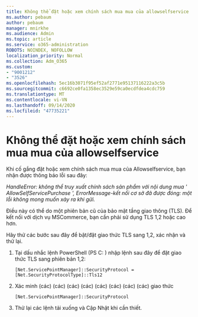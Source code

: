 ```yaml
---
title: Không thể đặt hoặc xem chính sách mua mua của allowselfservice
ms.author: pebaum
author: pebaum
manager: mnirkhe
ms.audience: Admin
ms.topic: article
ms.service: o365-administration
ROBOTS: NOINDEX, NOFOLLOW
localization_priority: Normal
ms.collection: Adm_O365
ms.custom:
- "9001212"
- "3526"
ms.openlocfilehash: 5ec16b3071f95ef52af2771e95137116222a3c5b
ms.sourcegitcommit: c6692ce0fa1358ec3529e59ca0ecdfdea4cdc759
ms.translationtype: MT
ms.contentlocale: vi-VN
ms.lasthandoff: 09/14/2020
ms.locfileid: "47735221"
---
```

# <a name="unable-to-set-or-view-the-allowselfservicepurchase-policy"></a>Không thể đặt hoặc xem chính sách mua mua của allowselfservice

Khi cố gắng đặt hoặc xem chính sách mua mua của Allowselfservice, bạn nhận được thông báo lỗi sau đây:

*HandleError: không thể truy xuất chính sách sản phẩm với nội dung mua ' AllowSelfServicePurchase ', ErrorMessage-kết nối cơ sở đã được đóng: một lỗi không mong muốn xảy ra khi gửi.*

Điều này có thể do một phiên bản cũ của bảo mật tầng giao thông (TLS). Để kết nối với dịch vụ MSCommerce, bạn cần phải sử dụng TLS 1,2 hoặc cao hơn.  

Hãy thử các bước sau đây để bật/đặt giao thức TLS sang 1,2, xác nhận và thử lại.
 1. Tại dấu nhắc lệnh PowerShell (PS C: \) nhập lệnh sau đây để đặt giao thức TLS sang phiên bản 1,2:

    `[Net.ServicePointManager]::SecurityProtocol = [Net.SecurityProtocolType]::Tls12`

2. Xác minh (các) (các) (các) (các) (các) (các) (các) (các) giao thức

    `[Net.ServicePointManager]::SecurityProtocol` 

3. Thử lại các lệnh tải xuống và Cập Nhật khi cần thiết.

